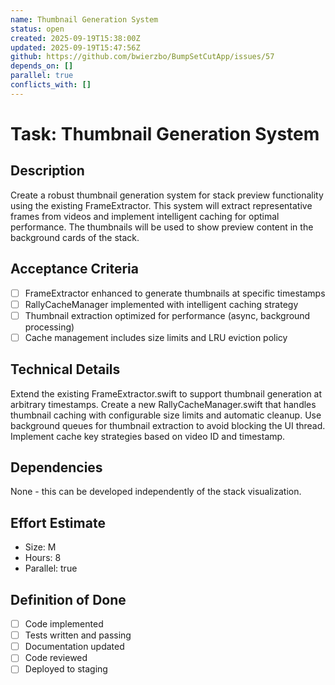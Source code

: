 ```yaml
---
name: Thumbnail Generation System
status: open
created: 2025-09-19T15:38:00Z
updated: 2025-09-19T15:47:56Z
github: https://github.com/bwierzbo/BumpSetCutApp/issues/57
depends_on: []
parallel: true
conflicts_with: []
---
```


# Task: Thumbnail Generation System

## Description
Create a robust thumbnail generation system for stack preview functionality using the existing FrameExtractor. This system will extract representative frames from videos and implement intelligent caching for optimal performance. The thumbnails will be used to show preview content in the background cards of the stack.

## Acceptance Criteria
- [ ] FrameExtractor enhanced to generate thumbnails at specific timestamps
- [ ] RallyCacheManager implemented with intelligent caching strategy
- [ ] Thumbnail extraction optimized for performance (async, background processing)
- [ ] Cache management includes size limits and LRU eviction policy

## Technical Details
Extend the existing FrameExtractor.swift to support thumbnail generation at arbitrary timestamps. Create a new RallyCacheManager.swift that handles thumbnail caching with configurable size limits and automatic cleanup. Use background queues for thumbnail extraction to avoid blocking the UI thread. Implement cache key strategies based on video ID and timestamp.

## Dependencies
None - this can be developed independently of the stack visualization.

## Effort Estimate
- Size: M
- Hours: 8
- Parallel: true

## Definition of Done
- [ ] Code implemented
- [ ] Tests written and passing
- [ ] Documentation updated
- [ ] Code reviewed
- [ ] Deployed to staging